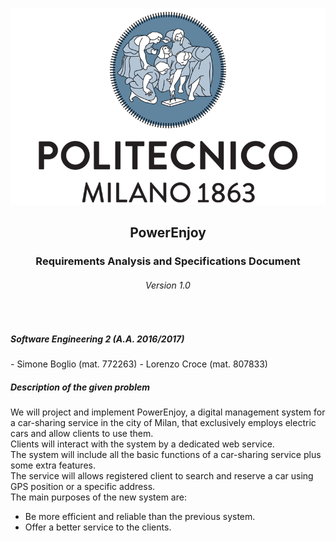 ![polimi-logo](Pictures/polimi-logo.png)
<center>  
  <h2>PowerEnjoy</h2>  
  <h3><b>R</b>equirements <b>A</b>nalysis and <b>S</b>pecifications <b>D</b>ocument</h3>
  <h6>Version 1.0<h6>
</center>
<br>

<h5>Software Engineering 2 (A.A. 2016/2017)</h5>
  - Simone Boglio (mat. 772263)  
  - Lorenzo Croce (mat. 807833)  

<div style="page-break-after: always;"></div>  

[comment]: <> (start second page)

##### Description of the given problem  
We will project and implement PowerEnjoy, a digital management system for a car-sharing service in the city of Milan, that exclusively employs electric cars and allow clients to use them.  
Clients will interact with the system by a dedicated web service.  
The system will include all the basic functions of a car-sharing service plus some extra features.  
The service will allows registered client to search and reserve a car using GPS position or a specific address.  
The main purposes of the new system are:
- Be more efficient and reliable than the previous system.
- Offer a better service to the clients.
